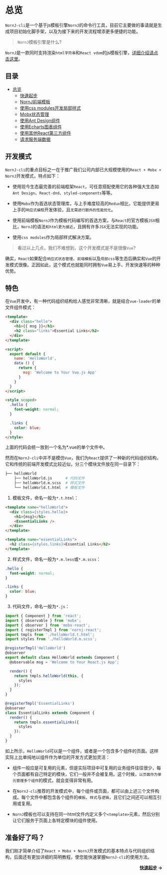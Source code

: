 # 总览

`NornJ-cli`是一个基于js模板引擎`NornJ`的命令行工具，目前它主要做的事请就是生成项目初始化脚手架，以及为接下来的开发流程增添更多便捷的功能。

> `NornJ`模板引擎是什么?

`NornJ`是一款同时支持渲染`html字符串`和`React vdom`的js模板引擎，[详细介绍请点击这里](https://github.com/joe-sky/nornj)。

## 目录

* [总览]()
  * [快速起步]()
  * [NornJ前端模板]()
  * [使用css modules开发局部样式]()
  * [Mobx状态管理]()
  * [使用Ant Design组件]()
  * [使用Echarts图表组件]()
  * [使用其他React第三方组件]()
  * [请求服务端数据]()

## 开发模式

`NornJ-cli`的重点目标之一在于推广我们公司内部已大规模使用的`React + Mobx + NornJ`开发模式，特点如下：

* 使用现今生态最完善的前端框架`React`，可任意搭配使用它的各种强大生态如`Ant Design`、`React-dnd`、`styled-components`等等。

* 使用`Mobx`作为首选状态管理库，与上手难度较高的`Redux`相比，它能提供更易上手的`响应式编程`开发体验，且`无需进行额外的性能优化`。

* 使用前端模板`NornJ`作为模板代码编写的首选方案，与`React`的官方模板`JSX`相比，`NornJ`的语法`和html更为接近`，且拥有许多`JSX`无法实现的功能。

* 使用`css modules`作为局部样式解决方案。

> 看过以上几点，我们不难想到，这个开发模式是不是很像`Vue`?

确实，`React`如果配合`响应式状态管理`、`前端模板`以及`局部css`等生态后确实和`Vue`的开发模式很像。正因如此，这个模式也就能同时拥有`Vue`易上手、开发快速等的种种优势。

## 特色

在`Vue`开发中，有一种代码组织结构给人感觉非常清晰，就是结合`vue-loader`的单文件组件模式：

```html
<template>
  <div class="hello">
    <h1>{{ msg }}</h1>
    <h2 class="links">Essential Links</h2>
  </div>
</template>

<script>
  export default {
    name: 'HelloWorld',
    data () {
      return {
        msg: 'Welcome to Your Vue.js App'
      }
    }
  }
</script>

<style scoped>
  .hello {
    font-weight: normal;
  }

  .links {
    color: blue;
  }
</style>
```

上面的代码会统一放到一个名为*.vue的单个文件中。

然而在`NornJ-cli`中并不是模仿`Vue`，我们为`React`提供了一种新的代码组织结构，它和传统的前端开发模式比较近似，分三个模块文件放在同一目录下：

```bash
├── helloWorld
    ├── helloWorld.js      # 代码文件
    ├── helloWorld.m.scss  # 样式文件
    └── helloWorld.t.html  # 模板文件
```

1. 模板文件，命名一般为`*.t.html`：

```html
<template name="helloWorld">
  <div class={styles.hello}>
    <h1>{msg}</h1>
    <EssentialLinks />
  </div>
</template>

<template name="essentialLinks">
  <h2 class={styles.links}>Essential Links</h2>
</template>
```

2. 样式文件，命名一般为`*.m.less`或`*.m.scss`：

```css
.hello {
  font-weight: normal;
}

.links {
  color: blue;
}
```

3. 代码文件，命名一般为`*.js`：

```js
import { Component } from 'react';
import { observable } from 'mobx';
import { observer } from 'mobx-react';
import { registerTmpl } from 'nornj-react';
import tmpls from './helloWorld.t.html';
import styles from './helloWorld.m.scss';

@registerTmpl('HelloWorld')
@observer
export default class HelloWorld extends Component {
  @observable msg = 'Welcome to Your React.js App';

  render() {
    return tmpls.helloWorld(this, {
      styles
    });
  }
}

@registerTmpl('EssentialLinks')
@observer
class EssentialLinks extends Component {
  render() {
    return tmpls.essentialLinks({
      styles
    });
  }
}
```

如上所示，`HelloWorld`可以是一个组件，或者是一个包含多个组件的页面。这样实际上比单纯地以组件作为单位的开发方式更加灵活：

* 组件一般应是可复用的元素，但是实际项目中可复用的业务组件往往很少，每个页面都有自己特定的模块，它们一般并不会被复用。这个时候，`以页面作为单元管理多个组件`的模式，就会变得非常有用。

* 在`NornJ-cli`推荐的开发模式中，每个组件或页面，都可以由上述三个文件构成。每个文件中都包含各个组件的`模板`、`样式`与`逻辑`，且它们之间还可以相互引用或复用。

* `NornJ`模板也可以支持在同一html文件内定义多个`<template>`元素，然后分别让它们服务于页面上各特定模块的组件使用。

## 准备好了吗？

我们刚才简单介绍了`React + Mobx + NornJ`开发模式的基本特点与代码组织结构，后面还有更加详细的简明教程，使您能快速掌握`NornJ-cli`的使用方法。

<span style="float:right;font-weight:bold;"><a href="#">快速起步</a> →</span>